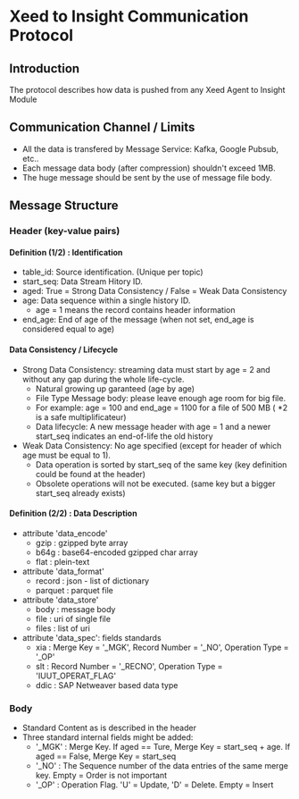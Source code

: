 # Xeed to Insight Communication Protocol
## Introduction
The protocol describes how data is pushed from any Xeed Agent to Insight Module
## Communication Channel / Limits
* All the data is transfered by Message Service: Kafka, Google Pubsub, etc..
* Each message data body (after compression) shouldn't exceed 1MB.
* The huge message should be sent by the use of message file body.
## Message Structure
### Header (key-value pairs)
#### Definition (1/2) : Identification
* table_id: Source identification. (Unique per topic)
* start_seq: Data Stream Hitory ID.
* aged: True = Strong Data Consistency / False = Weak Data Consistency
* age: Data sequence within a single history ID. 
  * age = 1 means the record contains header information
* end_age: End of age of the message (when not set, end_age is considered equal to age)
#### Data Consistency / Lifecycle
* Strong Data Consistency: streaming data must start by age = 2 and without any gap during the whole life-cycle.
  * Natural growing up garanteed (age by age)
  * File Type Message body: please leave enough age room for big file.
  * For example: age = 100 and end_age = 1100 for a file of 500 MB ( *2 is a safe multiplificateur) 
  * Data lifecycle: A new message header with age = 1 and a newer start_seq indicates an end-of-life the old history
* Weak Data Consistency: No age specified (except for header of which age must be equal to 1).
  * Data operation is sorted by start_seq of the same key (key definition could be found at the header)
  * Obsolete operations will not be executed. (same key but a bigger start_seq already exists)
#### Definition (2/2) : Data Description
* attribute 'data_encode'
  * gzip : gzipped byte array
  * b64g : base64-encoded gzipped char array 
  * flat : plein-text
* attribute 'data_format'
  * record : json - list of dictionary
  * parquet : parquet file
* attribute 'data_store'
  * body : message body
  * file : uri of single file
  * files : list of uri
* attribute 'data_spec': fields standards
  * xia : Merge Key = '_MGK', Record Number = '_NO', Operation Type = '_OP' 
  * slt : Record Number = '_RECNO', Operation Type = 'IUUT_OPERAT_FLAG'
  * ddic : SAP Netweaver based data type
### Body
* Standard Content as is described in the header
* Three standard internal fields might be added:
  * '_MGK' : Merge Key. If aged == Ture, Merge Key = start_seq + age. If aged == False, Merge Key = start_seq
  * '_NO' : The Sequence number of the data entries of the same merge key. Empty = Order is not important
  * '_OP' : Operation Flag. 'U' = Update, 'D' = Delete. Empty = Insert

